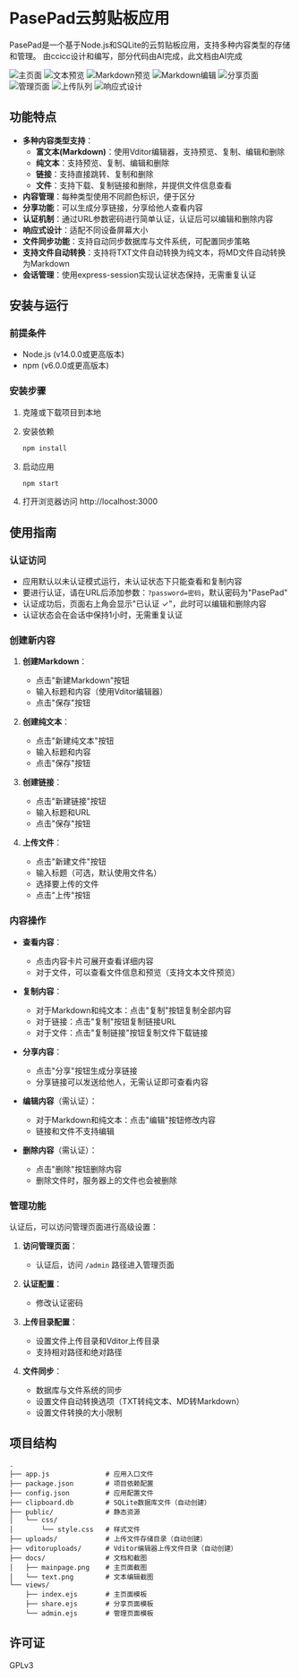 # PasePad云剪贴板应用

PasePad是一个基于Node.js和SQLite的云剪贴板应用，支持多种内容类型的存储和管理。
由ccicc设计和编写，部分代码由AI完成，此文档由AI完成

![主页面](./docs/mainpage.png)
![文本预览](./docs/text.png)
![Markdown预览](./docs/markdown.png)
![Markdown编辑](./docs/markdownedit.png)
![分享页面](./docs/share.png)
![管理页面](./docs/admin.png)
![上传队列](./docs/uploadque.png)
![响应式设计](./docs/responsive.png)

## 功能特点

- **多种内容类型支持**：
  - **富文本(Markdown)**：使用Vditor编辑器，支持预览、复制、编辑和删除
  - **纯文本**：支持预览、复制、编辑和删除
  - **链接**：支持直接跳转、复制和删除
  - **文件**：支持下载、复制链接和删除，并提供文件信息查看
- **内容管理**：每种类型使用不同颜色标识，便于区分
- **分享功能**：可以生成分享链接，分享给他人查看内容
- **认证机制**：通过URL参数密码进行简单认证，认证后可以编辑和删除内容
- **响应式设计**：适配不同设备屏幕大小
- **文件同步功能**：支持自动同步数据库与文件系统，可配置同步策略
- **支持文件自动转换**：支持将TXT文件自动转换为纯文本，将MD文件自动转换为Markdown
- **会话管理**：使用express-session实现认证状态保持，无需重复认证

## 安装与运行

### 前提条件

- Node.js (v14.0.0或更高版本)
- npm (v6.0.0或更高版本)

### 安装步骤

1. 克隆或下载项目到本地

2. 安装依赖
   ```bash
   npm install
   ```

3. 启动应用
   ```bash
   npm start
   ```

4. 打开浏览器访问 http://localhost:3000

## 使用指南

### 认证访问

- 应用默认以未认证模式运行，未认证状态下只能查看和复制内容
- 要进行认证，请在URL后添加参数：`?password=密码`，默认密码为"PasePad"
- 认证成功后，页面右上角会显示"已认证 ✓"，此时可以编辑和删除内容
- 认证状态会在会话中保持1小时，无需重复认证

### 创建新内容

1. **创建Markdown**：
   - 点击"新建Markdown"按钮
   - 输入标题和内容（使用Vditor编辑器）
   - 点击"保存"按钮

2. **创建纯文本**：
   - 点击"新建纯文本"按钮
   - 输入标题和内容
   - 点击"保存"按钮

3. **创建链接**：
   - 点击"新建链接"按钮
   - 输入标题和URL
   - 点击"保存"按钮

4. **上传文件**：
   - 点击"新建文件"按钮
   - 输入标题（可选，默认使用文件名）
   - 选择要上传的文件
   - 点击"上传"按钮

### 内容操作

- **查看内容**：
  - 点击内容卡片可展开查看详细内容
  - 对于文件，可以查看文件信息和预览（支持文本文件预览）

- **复制内容**：
  - 对于Markdown和纯文本：点击"复制"按钮复制全部内容
  - 对于链接：点击"复制"按钮复制链接URL
  - 对于文件：点击"复制链接"按钮复制文件下载链接

- **分享内容**：
  - 点击"分享"按钮生成分享链接
  - 分享链接可以发送给他人，无需认证即可查看内容

- **编辑内容**（需认证）：
  - 对于Markdown和纯文本：点击"编辑"按钮修改内容
  - 链接和文件不支持编辑

- **删除内容**（需认证）：
  - 点击"删除"按钮删除内容
  - 删除文件时，服务器上的文件也会被删除

### 管理功能

认证后，可以访问管理页面进行高级设置：

1. **访问管理页面**：
   - 认证后，访问 `/admin` 路径进入管理页面

2. **认证配置**：
   - 修改认证密码

3. **上传目录配置**：
   - 设置文件上传目录和Vditor上传目录
   - 支持相对路径和绝对路径

4. **文件同步**：
   - 数据库与文件系统的同步
   - 设置文件自动转换选项（TXT转纯文本、MD转Markdown）
   - 设置文件转换的大小限制


## 项目结构

```
.
├── app.js              # 应用入口文件
├── package.json        # 项目依赖配置
├── config.json         # 应用配置文件
├── clipboard.db        # SQLite数据库文件（自动创建）
├── public/             # 静态资源
│   └── css/
│       └── style.css   # 样式文件
├── uploads/            # 上传文件存储目录（自动创建）
├── vditoruploads/      # Vditor编辑器上传文件目录（自动创建）
├── docs/               # 文档和截图
│   ├── mainpage.png    # 主页面截图
│   └── text.png        # 文本编辑截图
└── views/
    ├── index.ejs       # 主页面模板
    ├── share.ejs       # 分享页面模板
    └── admin.ejs       # 管理页面模板
```

## 许可证

GPLv3